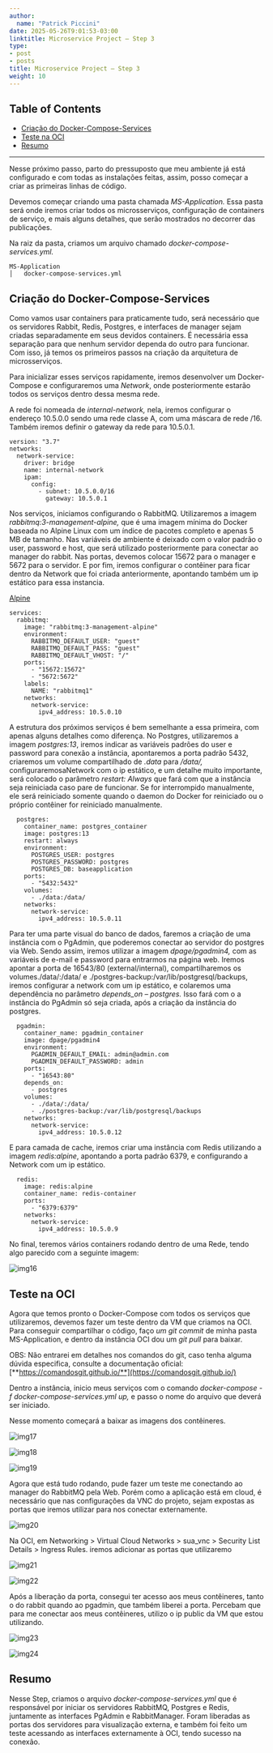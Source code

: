 ```yaml
---
author:
  name: "Patrick Piccini"
date: 2025-05-26T9:01:53-03:00
linktitle: Microservice Project – Step 3
type:
- post
- posts
title: Microservice Project – Step 3
weight: 10
---
```

## Table of Contents
- [Criação do Docker-Compose-Services](#cria%C3%A7%C3%A3o-do-docker-compose-services)
- [Teste na OCI](#teste-na-oci)
- [Resumo](#resumo)
---

Nesse próximo passo, parto do pressuposto que meu ambiente já está configurado e com todas as instalações feitas, assim, posso começar a criar as primeiras linhas de código.

Devemos começar criando uma pasta chamada _MS-Application._ Essa pasta será onde iremos criar todos os microsserviços, configuração de containers de serviço, e mais alguns detalhes, que serão mostrados no decorrer das publicações.

Na raiz da pasta, criamos um arquivo chamado _docker-compose-services.yml._

~~~ Estrutura
MS-Application
│   docker-compose-services.yml
~~~
## Criação do Docker-Compose-Services

Como vamos usar containers para praticamente tudo, será necessário que os servidores Rabbit, Redis, Postgres, e interfaces de manager sejam criadas separadamente em seus devidos containers. É necessária essa separação para que nenhum servidor dependa do outro para funcionar. Com isso, já temos os primeiros passos na criação da arquitetura de microsserviços.

Para inicializar esses serviços rapidamente, iremos desenvolver um Docker-Compose e configuraremos uma _Network_, onde posteriormente estarão todos os serviços dentro dessa mesma rede.

A rede foi nomeada de _internal-network,_ nela, iremos configurar o endereço 10.5.0.0 sendo uma rede classe A, com uma máscara de rede /16. Também iremos definir o gateway da rede para 10.5.0.1.

~~~ docker
version: "3.7"
networks:
  network-service:
    driver: bridge
    name: internal-network
    ipam:
      config:
        - subnet: 10.5.0.0/16
          gateway: 10.5.0.1
~~~

Nos serviços, iniciamos configurando o RabbitMQ. Utilizaremos a imagem _rabbitmq:3-management-alpine,_ que é uma imagem mínima do Docker baseada no Alpine Linux com um índice de pacotes completo e apenas 5 MB de tamanho. Nas variáveis de ambiente é deixado com o valor padrão o user, password e host, que será utilizado posteriormente para conectar ao manager do rabbit. Nas portas, devemos colocar 15672 para o manager e 5672 para o servidor. E por fim, iremos configurar o contêiner para ficar dentro da Network que foi criada anteriormente, apontando também um ip estático para essa instancia.

[Alpine](https://hub.docker.com/_/alpine)

~~~ docker
services:
  rabbitmq:
    image: "rabbitmq:3-management-alpine"
    environment:
      RABBITMQ_DEFAULT_USER: "guest"
      RABBITMQ_DEFAULT_PASS: "guest"
      RABBITMQ_DEFAULT_VHOST: "/"
    ports:
      - "15672:15672"
      - "5672:5672"
    labels:
      NAME: "rabbitmq1"
    networks:
      network-service:
        ipv4_address: 10.5.0.10
~~~

A estrutura dos próximos serviços é bem semelhante a essa primeira, com apenas alguns detalhes como diferença. No Postgres, utilizaremos a imagem _postgres:13_, iremos indicar as variáveis padrões do user e password para conexão a instância, apontaremos a porta padrão 5432, criaremos um volume compartilhado de _.data_ para _/data/,_ configuraremosaNetwork com o ip estático, e um detalhe muito importante, será colocado o parâmetro _restart: Always_ que fará com que a instância seja reiniciada caso pare de funcionar. Se for interrompido manualmente, ele será reiniciado somente quando o daemon do Docker for reiniciado ou o próprio contêiner for reiniciado manualmente.

~~~ docker
  postgres:
    container_name: postgres_container
    image: postgres:13
    restart: always
    environment:
      POSTGRES_USER: postgres
      POSTGRES_PASSWORD: postgres
      POSTGRES_DB: baseapplication
    ports:
      - "5432:5432"
    volumes:
      - ./data:/data/
    networks:
      network-service:
        ipv4_address: 10.5.0.11
~~~

Para ter uma parte visual do banco de dados, faremos a criação de uma instância com o PgAdmin, que poderemos conectar ao servidor do postgres via Web. Sendo assim, iremos utilizar a imagem _dpage/pgadmin4,_ com as variáveis de e-mail e password para entrarmos na página web. Iremos apontar a porta de 16543/80 (external/internal), compartilharemos os volumes./data/:/data/ e ./postgres-backup:/var/lib/postgresql/backups, iremos configurar a network com um ip estático, e colaremos uma dependência no parâmetro _depends\_on – postgres._ Isso fará com o a instância do PgAdmin só seja criada, após a criação da instância do postgres.

~~~ docker
  pgadmin:
    container_name: pgadmin_container
    image: dpage/pgadmin4
    environment:
      PGADMIN_DEFAULT_EMAIL: admin@admin.com
      PGADMIN_DEFAULT_PASSWORD: admin
    ports:
      - "16543:80"
    depends_on:
      - postgres
    volumes:
      - ./data/:/data/
      - ./postgres-backup:/var/lib/postgresql/backups
    networks:
      network-service:
        ipv4_address: 10.5.0.12
~~~

E para camada de cache, iremos criar uma instância com Redis utilizando a imagem _redis:alpine_, apontando a porta padrão 6379, e configurando a Network com um ip estático.

~~~ docker
  redis:
    image: redis:alpine
    container_name: redis-container
    ports:
      - "6379:6379"
    networks:
      network-service:
        ipv4_address: 10.5.0.9
~~~

No final, teremos vários containers rodando dentro de uma Rede, tendo algo parecido com a seguinte imagem:

![img16](/images/microservice_project/img16.jpg)

## Teste na OCI

Agora que temos pronto o Docker-Compose com todos os serviços que utilizaremos, devemos fazer um teste dentro da VM que criamos na OCI. Para conseguir compartilhar o código, faço _um git commit_ de minha pasta MS-Application, e dentro da instância OCI dou um _git pull_ para baixar.

OBS: Não entrarei em detalhes nos comandos do git, caso tenha alguma dúvida especifica, consulte a documentação oficial: [**https://comandosgit.github.io/**](https://comandosgit.github.io/)

Dentro a instância, inicio meus serviços com o comando _docker-compose -f docker-compose-services.yml up,_ e passo o nome do arquivo que deverá ser iniciado.

Nesse momento começará a baixar as imagens dos contêineres.

![img17](/images/microservice_project/img17.jpg)

![img18](/images/microservice_project/img18.jpg)

![img19](/images/microservice_project/img19.jpg)

Agora que está tudo rodando, pude fazer um teste me conectando ao manager do RabbitMQ pela Web. Porém como a aplicação está em cloud, é necessário que nas configurações da VNC do projeto, sejam expostas as portas que iremos utilizar para nos conectar externamente.

![img20](/images/microservice_project/img20.jpg)

Na OCI, em Networking > Virtual Cloud Networks > sua\_vnc > Security List Details > Ingress Rules. iremos adicionar as portas que utilizaremo

![img21](/images/microservice_project/img21.jpg)

![img22](/images/microservice_project/img22.jpg)

Após a liberação da porta, consegui ter acesso aos meus contêineres, tanto o do rabbit quando ao pgadmin, que também liberei a porta. Percebam que para me conectar aos meus contêineres, utilizo o ip public da VM que estou utilizando.

![img23](/images/microservice_project/img23.jpg)

![img24](/images/microservice_project/img24.jpg)

## Resumo

Nesse Step, criamos o arquivo _docker-compose-services.yml_ que é responsável por iniciar os servidores RabbitMQ, Postgres e Redis, juntamente as interfaces PgAdmin e RabbitManager. Foram liberadas as portas dos servidores para visualização externa, e também foi feito um teste acessando as interfaces externamente à OCI, tendo sucesso na conexão.